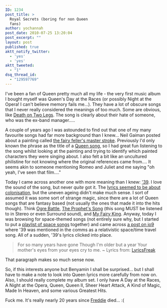 ```yaml
---
ID: 1234
post_title: >
  Royal Secrets (boring for non Queen
  fans)
author: yochannah
post_date: 2010-07-25 13:20:04
post_excerpt: ""
layout: post
published: true
aktt_notify_twitter:
  - 'yes'
  - 'yes'
aktt_tweeted:
  - "1"
dsq_thread_id:
  - "129597769"
---
```

I've been a fan of Queen pretty much all my life - the very first music album I bought myself was Queen's Day at the Races (or possibly Night at the Opera! I can't believe memory fails me...). They have a lot of obscure songs that I never really considered the meanings of too much. Some are obvious, like <a href="http://en.wikipedia.org/wiki/A_Night_at_the_Opera_(Queen_album)#Death_on_Two_Legs_.28Dedicated_to....29">Death on Two Legs</a>. The song is clearly about their hate of someone, who was the ex-band manager.....

A couple of years ago I was astounded to find out that one of my many favourite songs had far more background than I knew... Neil Gaiman posted about a painting called <a href="http://journal.neilgaiman.com/2008/04/fairy-fellers-master-stroke.html">the fairy feller's master stroke</a>. Previously I'd only known the phrase as the title of a <a href="http://listen.grooveshark.com/#/s/The+Fairy+Feller+s+Master+Stroke/19MUQy">Queen song</a>, so I had great fun listening to the song whilst looking at the painting and trying to identify which painted characters they were singing about. I also felt a bit like an uncultured philistine for not knowing where the original references came from.... It seems akin to someone mentioning Romeo and Juliet and me saying "oh yeah, I've seen that film...." 

Today I came across another one with more meaning than I knew: <a href="http://listen.grooveshark.com/#/s/+39/1VDbjA">'39</a>. I love the sound of the song, but never *quite* got it. The <a href="http://www.lyricsfreak.com/q/queen/39_20112598.html">lyrics seemed to be about colonisation</a>, but the uneven ageing didn't make much sense. I sort of assumed it was some sort of strange magic, since there are a lot of Queen songs that are fantasy based (not usually the ones that made it into the hits though).  Think <a href="http://en.wikipedia.org/wiki/Queen_II#Ogre_Battle">Ogre Battle</a>, <a href="http://en.wikipedia.org/wiki/A_Night_at_the_Opera_(Queen_album)#The_Prophet.27s_Song">The Prophet's Song</a> (this song MUST be listened to in Stereo or even Surround sound), and <a href="http://en.wikipedia.org/wiki/Queen_(album)#.22My_Fairy_King.22">My Fairy King</a>. Anyway, today I was browsing for space-themed songs (not entirely sure why, but I started to put a <a href="http://listen.grooveshark.com/#/playlist/Space/32643158">playlist of space songs</a> together) and came across <a href="http://io9.com/5546948/7-great-space+themed-songs-for-your-next-introspective-montage">a post on io9</a> where '39 was mentioned in the comms as a relativistic space/time travel song. All of a sudden, '39's lyrics clicked into place. 
<blockquote>
For so many years have gone 
Though I'm older but a year 
Your mother's eyes from your eyes cry to me.
~ Lyrics from: <a href="http://www.lyricsfreak.com/q/queen/39_20112598.html">LyricsFreak</a>
</blockquote>

That paragraph makes so much sense now.

So, if this interests anyone but Benyamin I shall be surprised... but I shall have to make a note to look into Queen lyrics more carefully from now on. Also, I should really complete my album set. I only have A Day at the Races, A Night at the Opera, Queen, Queen II, Sheer Heart Attack, A Kind of Magic, Made In Heaven, and some various Greatest Hits. 

Fuck me. It's really nearly 20 years since <a href="http://en.wikipedia.org/wiki/Freddie_Mercury">Freddie</a> died... :(